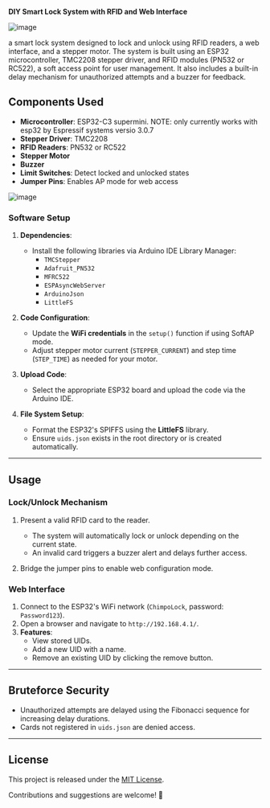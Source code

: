 **DIY Smart Lock System with RFID and Web Interface**

![image](https://github.com/user-attachments/assets/25e1d00e-31c1-474d-ab16-11b47918e62e)


a smart lock system designed to lock and unlock using RFID readers, a web interface, and a stepper motor. The system is built using an ESP32 microcontroller, TMC2208 stepper driver, and RFID modules (PN532 or RC522), a soft access point for user management. It also includes a built-in delay mechanism for unauthorized attempts and a buzzer for feedback.

## Components Used

- **Microcontroller**: ESP32-C3 supermini. NOTE: only currently works with esp32 by Espressif systems versio 3.0.7 
- **Stepper Driver**: TMC2208
- **RFID Readers**: PN532 or RC522
- **Stepper Motor**
- **Buzzer**
- **Limit Switches**: Detect locked and unlocked states
- **Jumper Pins**: Enables AP mode for web access

![image](https://github.com/user-attachments/assets/a6cc4600-7b9b-492e-b48b-83efec29ab52)


### Software Setup

1. **Dependencies**:
   - Install the following libraries via Arduino IDE Library Manager:
     - `TMCStepper`
     - `Adafruit_PN532`
     - `MFRC522`
     - `ESPAsyncWebServer`
     - `ArduinoJson`
     - `LittleFS`

2. **Code Configuration**:
   - Update the **WiFi credentials** in the `setup()` function if using SoftAP mode.
   - Adjust stepper motor current (`STEPPER_CURRENT`) and step time (`STEP_TIME`) as needed for your motor.

3. **Upload Code**:
   - Select the appropriate ESP32 board and upload the code via the Arduino IDE.

4. **File System Setup**:
   - Format the ESP32's SPIFFS using the **LittleFS** library.
   - Ensure `uids.json` exists in the root directory or is created automatically.

---

## Usage

### Lock/Unlock Mechanism

1. Present a valid RFID card to the reader.
   - The system will automatically lock or unlock depending on the current state.
   - An invalid card triggers a buzzer alert and delays further access.

2. Bridge the jumper pins to enable web configuration mode.

### Web Interface

1. Connect to the ESP32's WiFi network (`ChimpoLock`, password: `Password123`).
2. Open a browser and navigate to `http://192.168.4.1/`.
3. **Features**:
   - View stored UIDs.
   - Add a new UID with a name.
   - Remove an existing UID by clicking the remove button.

---

## Bruteforce Security

- Unauthorized attempts are delayed using the Fibonacci sequence for increasing delay durations.
- Cards not registered in `uids.json` are denied access.

---

## License

This project is released under the [MIT License](LICENSE). 

Contributions and suggestions are welcome! 🎉
